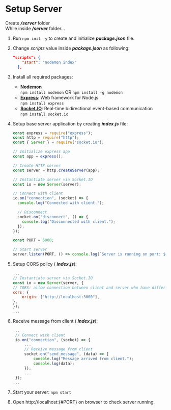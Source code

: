 # Setup Server

Create _**/server**_ folder</br>
While inside _**/server**_ folder...

1. Run `npm init -y` to create and initialize _**package.json**_ file.

2. Change _scripts_ value inside _**package.json**_ as following:

   ```json
   "scripts": {
       "start": "nodemon index"
     },
   ```

3. Install all required packages:

   - [**Nodemon**](https://www.npmjs.com/package/nodemon)</br>
     `npm install nodemon` OR `npm install -g nodemon`
   - [**Express**](https://www.npmjs.com/package/express): Web framework for Node.js</br>
     `npm install express`
   - [**Socket.IO**](https://www.npmjs.com/package/socket.io): Real-time bidirectional event-based communication</br>
     `npm install socket.io`

4. Setup base server application by creating _**index.js**_ file:

   ```js
   const express = require("express");
   const http = require("http");
   const { Server } = require("socket.io");

   // Initialize express app
   const app = express();

   // Create HTTP server
   const server = http.createServer(app);

   // Instantiate server via Socket.IO
   const io = new Server(server);

   // Connect with client
   io.on("connection", (socket) => {
     console.log("Connected with client.");

     // Disconnect
     socket.on("disconnect", () => {
       console.log("Disconnected with client.");
     });
   });

   const PORT = 5000;

   // Start server
   server.listen(PORT, () => console.log(`Server is running on port: ${PORT}`));
   ```

5. Setup CORS policy ( _**index.js**_):

   ```js
   ...
   // Instantiate server via Socket.IO
   const io = new Server(server, {
   // CORS: allow connection between client and server who have different posts.
   cors: {
       origin: ["http://localhost:3000"],
   },
   });
   ...
   ```

6. Receive message from client ( _**index.js**_):

   ```js
   ...
    // Connect with client
    io.on("connection", (socket) => {
        ...
        // Receive message from client
        socket.on("send_message", (data) => {
            console.log("Message arrived from client.");
            console.log(data);
        });
        ...
    });
   ...
   ```

7. Start your server: `npm start`

8. Open http://localhost:{#PORT} on browser to check server running.
